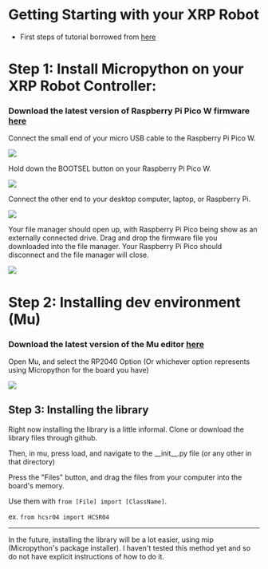 # Getting Starting with your XRP Robot

- First steps of tutorial borrowed from [here](https://projects.raspberrypi.org/en/projects/get-started-pico-w/1)

# Step 1: Install Micropython on your XRP Robot Controller:


### Download the latest version of Raspberry Pi Pico W firmware [here](https://rpf.io/pico-w-firmware)

Connect the small end of your micro USB cable to the Raspberry Pi Pico W.

![](https://projects-static.raspberrypi.org/projects/get-started-pico-w/0b627b5c80e71000b5116ecc35acaa49094aef84/en/images/pico-top-plug.png)

Hold down the BOOTSEL button on your Raspberry Pi Pico W.

![](https://projects-static.raspberrypi.org/projects/get-started-pico-w/0b627b5c80e71000b5116ecc35acaa49094aef84/en/images/bootsel.png)

Connect the other end to your desktop computer, laptop, or Raspberry Pi.

![](https://projects-static.raspberrypi.org/projects/get-started-pico-w/0b627b5c80e71000b5116ecc35acaa49094aef84/en/images/plug-in-pico.png)

Your file manager should open up, with Raspberry Pi Pico being show as an externally connected drive. Drag and drop the firmware file you downloaded into the file manager. Your Raspberry Pi Pico should disconnect and the file manager will close.

![](https://projects-static.raspberrypi.org/projects/get-started-pico-w/0b627b5c80e71000b5116ecc35acaa49094aef84/en/images/file_manager.png)


# Step 2: Installing dev environment (Mu)


### Download the latest version of the Mu editor [here](https://codewith.mu)

Open Mu, and select the RP2040 Option (Or whichever option represents using Micropython for the board you have)

![](https://codewith.mu/img/en/tutorials/mode_selector1-1.png)

## Step 3: Installing the library

Right now installing the library is a little informal. Clone or download the library files through github.

Then, in mu, press load, and navigate to the \_\_init\_\_.py file (or any other in that directory)

Press the "Files" button, and drag the files from your computer into the board's memory.

Use them with ```from [File] import [ClassName]```.

ex. ```from hcsr04 import HCSR04```

____

In the future, installing the library will be a lot easier, using mip (Micropython's package installer). I haven't tested this method yet and so do not have explicit instructions of how to do it.

